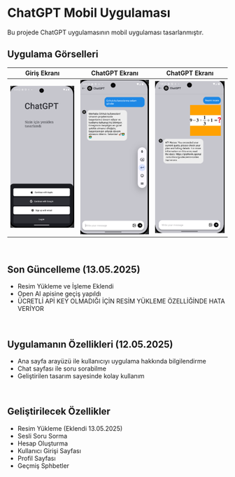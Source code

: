 <h1 >ChatGPT Mobil Uygulaması</h1>
<p>Bu projede ChatGPT uygulamasının mobil uygulaması tasarlanmıştır.</p>

## Uygulama Görselleri
|             Giriş Ekranı             |               ChatGPT Ekranı              |              ChatGPT Ekranı              |
| :----------------------------------: | :---------------------------------------: |:---------------------------------------: |
|    ![](app_image/anaekran.png)       |       ![](app_image/chatekrani.png)       |      ![](app_image/resimyukleme.png)     |

<br>
<h2>Son Güncelleme (13.05.2025)</h2>
<ul>
  <li>Resim Yükleme ve İşleme Eklendi</li>
  <li>Open AI apisine geçiş yapıldı</li>
  <li>ÜCRETLİ APİ KEY OLMADIĞI İÇİN RESİM YÜKLEME ÖZELLİĞİNDE HATA VERİYOR</li>
</ul>
<br>
<h2>Uygulamanın Özellikleri (12.05.2025)</h2>
<ul>
  <li>Ana sayfa arayüzü ile kullanıcıyı uygulama hakkında bilgilendirme</li>
  <li>Chat sayfası ile soru sorabilme </li>
  <li>Geliştirilen tasarım sayesinde kolay kullanım</li>
</ul>
<br>
<h2>Geliştirilecek Özellikler</h2>
<ul>
  <li>Resim Yükleme (Eklendi 13.05.2025)</li>
  <li>Sesli Soru Sorma</li>
  <li>Hesap Oluşturma</li>
  <li>Kullanıcı Girişi Sayfası</li>
  <li>Profil Sayfası</li>
  <li>Geçmiş Sphbetler</li>
</ul>


